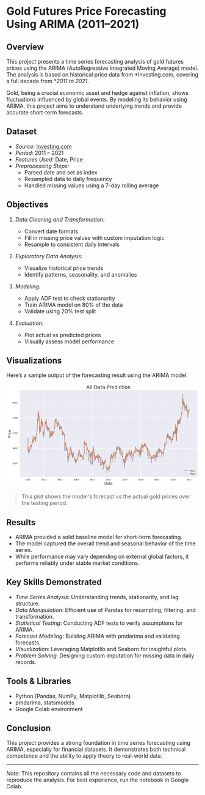 # Gold Futures Price Forecasting Using ARIMA (2011–2021)

## Overview

This project presents a time series forecasting analysis of gold futures prices using the ARIMA (AutoRegressive Integrated Moving Average) model. The analysis is based on historical price data from *Investing.com, covering a full decade from **2011 to 2021*.

Gold, being a crucial economic asset and hedge against inflation, shows fluctuations influenced by global events. By modeling its behavior using ARIMA, this project aims to understand underlying trends and provide accurate short-term forecasts.

## Dataset

- *Source:* [Investing.com](https://www.investing.com)
- *Period:* 2011 – 2021
- *Features Used:* Date, Price
- *Preprocessing Steps:*
  - Parsed date and set as index
  - Resampled data to daily frequency
  - Handled missing values using a 7-day rolling average

## Objectives

1. *Data Cleaning and Transformation:*
   - Convert date formats
   - Fill in missing price values with custom imputation logic
   - Resample to consistent daily intervals

2. *Exploratory Data Analysis:*
   - Visualize historical price trends
   - Identify patterns, seasonality, and anomalies

3. *Modeling:*
   - Apply ADF test to check stationarity
   - Train ARIMA model on 80% of the data
   - Validate using 20% test split

4. *Evaluation:*
   - Plot actual vs predicted prices
   - Visually assess model performance

## Visualizations

Here’s a sample output of the forecasting result using the ARIMA model:

![Forecast Visualization](goldPriceForecasting.png)

> This plot shows the model's forecast vs the actual gold prices over the testing period.

## Results

- ARIMA provided a solid baseline model for short-term forecasting.
- The model captured the overall trend and seasonal behavior of the time series.
- While performance may vary depending on external global factors, it performs reliably under stable market conditions.

## Key Skills Demonstrated

- *Time Series Analysis*: Understanding trends, stationarity, and lag structure.
- *Data Manipulation*: Efficient use of Pandas for resampling, filtering, and transformation.
- *Statistical Testing*: Conducting ADF tests to verify assumptions for ARIMA.
- *Forecast Modeling*: Building ARIMA with pmdarima and validating forecasts.
- *Visualization*: Leveraging Matplotlib and Seaborn for insightful plots.
- *Problem Solving*: Designing custom imputation for missing data in daily records.

## Tools & Libraries

- Python (Pandas, NumPy, Matplotlib, Seaborn)
- pmdarima, statsmodels
- Google Colab environment

## Conclusion

This project provides a strong foundation in time series forecasting using ARIMA, especially for financial datasets. It demonstrates both technical competence and the ability to apply theory to real-world data.

---

*Note:* This repository contains all the necessary code and datasets to reproduce the analysis. For best experience, run the notebook in Google Colab.
